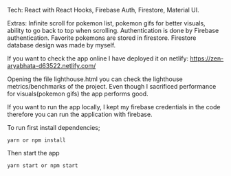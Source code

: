 Tech: React with React Hooks, Firebase Auth, Firestore, Material UI.

Extras: Infinite scroll for pokemon list, pokemon gifs for better visuals, ability to go back to top when scrolling. Authentication is done by Firebase authentication. Favorite pokemons are stored in firestore. Firestore database design was made by myself.

If you want to check the app online I have deployed it on netlify: https://zen-aryabhata-d63522.netlify.com/

Opening the file lighthouse.html you can check the lighthouse metrics/benchmarks of the project. Even though I sacrificed performance for visuals(pokemon gifs) the app performs good.

If you want to run the app locally, I kept my firebase credentials in the code therefore you can run the application with firebase.

To run first install dependencies;

```
yarn or npm install
```

Then start the app

```
yarn start or npm start
```
